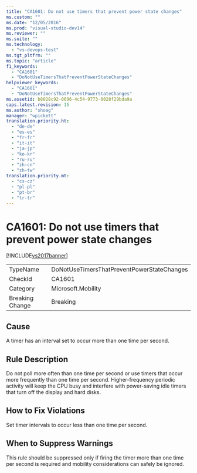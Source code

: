 ```yaml
---
title: "CA1601: Do not use timers that prevent power state changes"
ms.custom: ""
ms.date: "12/05/2016"
ms.prod: "visual-studio-dev14"
ms.reviewer: ""
ms.suite: ""
ms.technology: 
  - "vs-devops-test"
ms.tgt_pltfrm: ""
ms.topic: "article"
f1_keywords: 
  - "CA1601"
  - "DoNotUseTimersThatPreventPowerStateChanges"
helpviewer_keywords: 
  - "CA1601"
  - "DoNotUseTimersThatPreventPowerStateChanges"
ms.assetid: b8028c92-0696-4c54-9773-0028f29bda9a
caps.latest.revision: 15
ms.author: "shoag"
manager: "wpickett"
translation.priority.ht: 
  - "de-de"
  - "es-es"
  - "fr-fr"
  - "it-it"
  - "ja-jp"
  - "ko-kr"
  - "ru-ru"
  - "zh-cn"
  - "zh-tw"
translation.priority.mt: 
  - "cs-cz"
  - "pl-pl"
  - "pt-br"
  - "tr-tr"
---
```

# CA1601: Do not use timers that prevent power state changes
[!INCLUDE[vs2017banner](../code-quality/includes/vs2017banner.md)]

|||  
|-|-|  
|TypeName|DoNotUseTimersThatPreventPowerStateChanges|  
|CheckId|CA1601|  
|Category|Microsoft.Mobility|  
|Breaking Change|Breaking|  
  
## Cause  
 A timer has an interval set to occur more than one time per second.  
  
## Rule Description  
 Do not poll more often than one time per second or use timers that occur more frequently than one time per second. Higher-frequency periodic activity will keep the CPU busy and interfere with power-saving idle timers that turn off the display and hard disks.  
  
## How to Fix Violations  
 Set timer intervals to occur less than one time per second.  
  
## When to Suppress Warnings  
 This rule should be suppressed only if firing the timer more than one time per second is required and mobility considerations can safely be ignored.